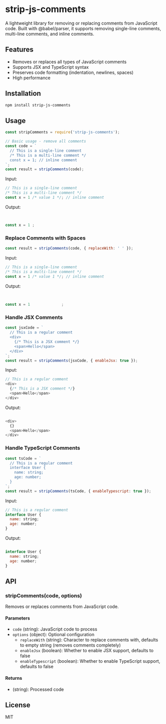 # strip-js-comments

A lightweight library for removing or replacing comments from JavaScript code. Built with @babel/parser, it supports removing single-line comments, multi-line comments, and inline comments.

## Features

- Removes or replaces all types of JavaScript comments
- Supports JSX and TypeScript syntax
- Preserves code formatting (indentation, newlines, spaces)
- High performance

## Installation

```bash
npm install strip-js-comments
```


## Usage

```javascript
const stripComments = require('strip-js-comments');

// Basic usage - remove all comments
const code = `
  // This is a single-line comment
  /* This is a multi-line comment */
  const x = 1; // inline comment
`;
const result = stripComments(code);
```

Input:
```javascript
// This is a single-line comment
/* This is a multi-line comment */
const x = 1 /* value 1 */; // inline comment
```

Output:
```javascript


const x = 1 ; 
```

### Replace Comments with Spaces

```javascript
const result = stripComments(code, { replaceWith: ' ' });
```

Input:
```javascript
// This is a single-line comment
/* This is a multi-line comment */
const x = 1 /* value 1 */; // inline comment
```

Output:
```javascript
                                
                                  
const x = 1              ;                  
```

### Handle JSX Comments

```javascript
const jsxCode = `
  // This is a regular comment
  <div>
    {/* This is a JSX comment */}
    <span>Hello</span>
  </div>
`;
const result = stripComments(jsxCode, { enableJsx: true });
```

Input:
```javascript
// This is a regular comment
<div>
  {/* This is a JSX comment */}
  <span>Hello</span>
</div>
```

Output:
```javascript

<div>
  {}
  <span>Hello</span>
</div>
```

### Handle TypeScript Comments

```javascript
const tsCode = `
  // This is a regular comment
  interface User {
    name: string;
    age: number;
  }
`;
const result = stripComments(tsCode, { enableTypescript: true });
```

Input:
```javascript
// This is a regular comment
interface User {
  name: string;
  age: number;
}
```

Output:
```javascript

interface User {
  name: string;
  age: number;
}
```

## API

### stripComments(code, options)

Removes or replaces comments from JavaScript code.

#### Parameters

- `code` (string): JavaScript code to process
- `options` (object): Optional configuration
  - `replaceWith` (string): Character to replace comments with, defaults to empty string (removes comments completely)
  - `enableJsx` (boolean): Whether to enable JSX support, defaults to false
  - `enableTypescript` (boolean): Whether to enable TypeScript support, defaults to false

#### Returns

- (string): Processed code

## License

MIT 